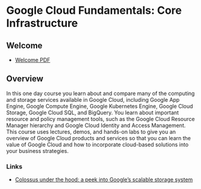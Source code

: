 # Google Cloud Fundamentals: Core Infrastructure

## Welcome
- [Welcome PDF](./gcp-certified-program-2023.pdf)

## Overview
In this one day course you learn about and compare many of the computing and storage services available in Google Cloud, including Google App Engine, Google Compute Engine, Google Kubernetes Engine, Google Cloud Storage, Google Cloud SQL, and BigQuery. You learn about important resource and policy management tools, such as the Google Cloud Resource Manager hierarchy and Google Cloud Identity and Access Management. This course uses lectures, demos, and hands-on labs to give you an overview of Google Cloud products and services so that you can learn the value of Google Cloud and how to incorporate cloud-based solutions into your business strategies.


### Links
- [Colossus under the hood: a peek into Google’s scalable storage system](https://cloud.google.com/blog/products/storage-data-transfer/a-peek-behind-colossus-googles-file-system)
